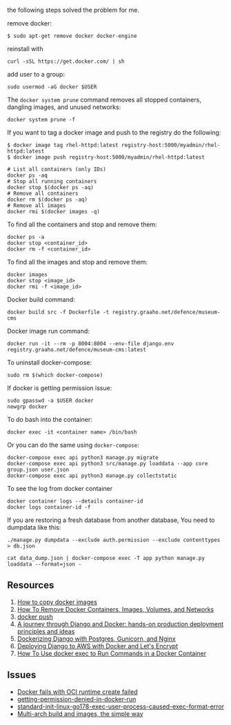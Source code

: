 the following steps solved the problem for me.

remove docker:
```
$ sudo apt-get remove docker docker-engine
```
reinstall with
```
curl -sSL https://get.docker.com/ | sh
```
add user to a group:
```
sudo usermod -aG docker $USER
```
The `docker system prune` command removes all stopped containers, dangling images, and unused networks:
```
docker system prune -f
```
If you want to tag a docker image and push to the registry do the following:

```
$ docker image tag rhel-httpd:latest registry-host:5000/myadmin/rhel-httpd:latest
$ docker image push registry-host:5000/myadmin/rhel-httpd:latest
```
```
# List all containers (only IDs)
docker ps -aq
# Stop all running containers
docker stop $(docker ps -aq)
# Remove all containers
docker rm $(docker ps -aq)
# Remove all images
docker rmi $(docker images -q)
```
To find all the containers and stop and remove them:
```
docker ps -a
docker stop <container_id>
docker rm -f <container_id>
```
To find all the images and stop and remove them:
```
docker images
docker stop <image_id>
docker rmi -f <image_id>
```
Docker build command:
```
docker build src -f Dockerfile -t registry.graaho.net/defence/museum-cms
```
Docker image run command:
```
docker run -it --rm -p 8004:8004 --env-file django.env registry.graaho.net/defence/museum-cms:latest
```
To uninstall docker-compose:
```
sudo rm $(which docker-compose)
```
If docker is getting permission issue:
```
sudo gpasswd -a $USER docker
newgrp docker
```
To do bash into the container:
```
docker exec -it <container name> /bin/bash
```
Or you can do the same using `docker-compose`:
```
docker-compose exec api python3 manage.py migrate
docker-compose exec api python3 src/manage.py loaddata --app core group.json user.json
docker-compose exec api python3 manage.py collectstatic
```
To see the log from docker container
```
docker container logs --details container-id
docker logs container-id -f
```
If you are restoring a fresh database from another database, You need to dumpdata like this:
```
./manage.py dumpdata --exclude auth.permission --exclude contenttypes > db.json
```
```
cat data_dump.json | docker-compose exec -T app python manage.py loaddata --format=json -
```
## Resources
1. [How to copy docker images](https://stackoverflow.com/questions/23935141/how-to-copy-docker-images-from-one-host-to-another-without-using-a-repository)
2. [How To Remove Docker Containers, Images, Volumes, and Networks](https://linuxize.com/post/how-to-remove-docker-images-containers-volumes-and-networks/#:~:text=%2D%2Drm%20flag.-,Removing%20one%20or%20more%20containers,containers%20you%20want%20to%20remove.)
3. [docker push](https://docs.docker.com/engine/reference/commandline/push/)
4. [A journey through Django and Docker: hands-on production deployment principles and ideas](https://dev.to/zompro/a-journey-through-django-and-docker-hands-on-production-deployment-principles-and-ideas-17a3)
5. [Dockerizing Django with Postgres, Gunicorn, and Nginx](https://testdriven.io/blog/dockerizing-django-with-postgres-gunicorn-and-nginx/)
6. [Deploying Django to AWS with Docker and Let's Encrypt](https://testdriven.io/blog/django-docker-https-aws/)
7. [How To Use docker exec to Run Commands in a Docker Container](https://www.digitalocean.com/community/tutorials/how-to-use-docker-exec-to-run-commands-in-a-docker-container)

## Issues
- [Docker fails with OCI runtime create failed](https://dev.to/aheissenberger/docker-fails-with-oci-runtime-create-failed-4e3l)
- [getting-permission-denied-in-docker-run](https://stackoverflow.com/questions/44687685/getting-permission-denied-in-docker-run)
- [standard-init-linux-go178-exec-user-process-caused-exec-format-error](https://stackoverflow.com/questions/42494853/standard-init-linux-go178-exec-user-process-caused-exec-format-error)
- [Multi-arch build and images, the simple way](https://www.docker.com/blog/multi-arch-build-and-images-the-simple-way/)
